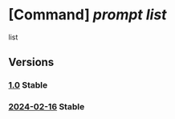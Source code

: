 # [Command] _prompt list_

list

## Versions

### [1.0](/Resources/fllm-plane/L2luc3RhbmNlcy97fS9wcm92aWRlcnMvZm91bmRhdGlvbmFsbG0ucHJvbXB0L3Byb21wdHM=/1.0.xml) **Stable**

<!-- fllm-plane /instances/{}/providers/foundationallm.prompt/prompts 1.0 -->

### [2024-02-16](/Resources/fllm-plane/L2luc3RhbmNlcy97fS9wcm92aWRlcnMvZm91bmRhdGlvbmFsbG0ucHJvbXB0L3Byb21wdHM=/2024-02-16.xml) **Stable**

<!-- fllm-plane /instances/{}/providers/foundationallm.prompt/prompts 2024-02-16 -->
